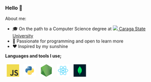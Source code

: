 ### Hello 👋

About me:

-  🎓 On the path to a Computer Science degree at [<image src="assets/csu.png" style="height: 20px" /> Caraga State University](https://maps.app.goo.gl/5tfByC7Zv5Ja4TpG8)
-  🔮 Passionate for programming and open to learn more
-  ❤️ Inspired by my sunshine

**Languages and tools I use;**

<span>
    <a target="_blank" href="https://developer.mozilla.org/en-US/docs/Web/JavaScript"><img title="JavaScript" height="40" style="padding: 5px;" src="assets/javascript.png" /></a>
	<a target="_blank" href="https://docs.python.org/3/"><img title="Python" height="40" style="padding: 5px;" src="assets/python.png" /></a>
	<a target="_blank" href="https://nodejs.org/"><img title="NodeJS" height="40" style="padding: 5px;" src="assets//nodejs.png" /></a>
	<a target="_blank" href="https://react.dev/"><img title="ReactJS" height="40" style="padding: 5px;" src="assets//react.png" /></a>
    <a target="_blank" href="https://www.mongodb.com/"><img title="MongoDB.js" height="40" style="padding: 5px;" src="assets//mongodb.png" /></a>
</span>
